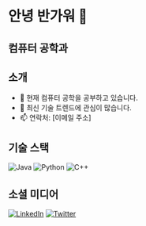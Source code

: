 # 안녕 반가워 👋

## 컴퓨터 공학과

## 소개

- 🌱 현재 컴퓨터 공학을 공부하고 있습니다.
- 🔭 최신 기술 트렌드에 관심이 많습니다.
- 📫 연락처: [이메일 주소]

## 기술 스택

![Java](https://img.shields.io/badge/-Java-007396?style=flat-square&logo=java)
![Python](https://img.shields.io/badge/-Python-3776AB?style=flat-square&logo=Python)
![C++](https://img.shields.io/badge/-C++-00599C?style=flat-square&logo=cplusplus)

## 소셜 미디어

[![LinkedIn](https://img.shields.io/badge/-LinkedIn-blue?style=flat-square&logo=linkedin)](LinkedIn_링크)
[![Twitter](https://img.shields.io/badge/-Twitter-1DA1F2?style=flat-square&logo=twitter)](Twitter_링크)
